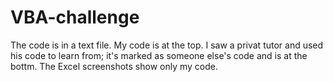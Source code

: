 # VBA-challenge
The code is in a text file. My code is at the top.
I saw a privat tutor and used his code to learn from; it's marked as someone else's code and is at the bottm.
The Excel screenshots show only my code.
